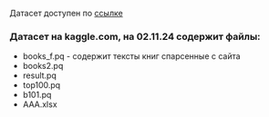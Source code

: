 Датасет доступен по [ссылке]([https://www.kaggle.com/datasets/vorvit/books-eng])

### Датасет на kaggle.com, на 02.11.24 содержит файлы:
   - books_f.pq - содержит тексты книг спарсенные с сайта
   - books2.pq
   - result.pq
   - top100.pq
   - b101.pq
   - AAA.xlsx
